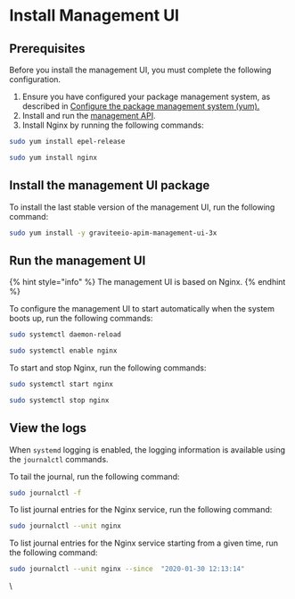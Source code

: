 # Install Management UI

## Prerequisites

Before you install the management UI, you must complete the following configuration.

1. Ensure you have configured your package management system, as described in [Configure the package management system (yum).](../#configure-the-package-management-system-yum)
2. Install and run the [management API](install-management-api.md).
3. Install Nginx by running the following commands:

```sh
sudo yum install epel-release

sudo yum install nginx
```

## Install the management UI package

To install the last stable version of the management UI, run the following command:

```sh
sudo yum install -y graviteeio-apim-management-ui-3x
```

## Run the management UI

{% hint style="info" %}
The management UI is based on Nginx.
{% endhint %}

To configure the management UI to start automatically when the system boots up, run the following commands:

```sh
sudo systemctl daemon-reload

sudo systemctl enable nginx
```

To start and stop Nginx, run the following commands:

```sh
sudo systemctl start nginx

sudo systemctl stop nginx
```

## View the logs

When `systemd` logging is enabled, the logging information is available using the `journalctl` commands.

To tail the journal, run the following command:

```sh
sudo journalctl -f
```

To list journal entries for the Nginx service, run the following command:

```sh
sudo journalctl --unit nginx
```

To list journal entries for the Nginx service starting from a given time, run the following command:

```sh
sudo journalctl --unit nginx --since  "2020-01-30 12:13:14"
```

\
